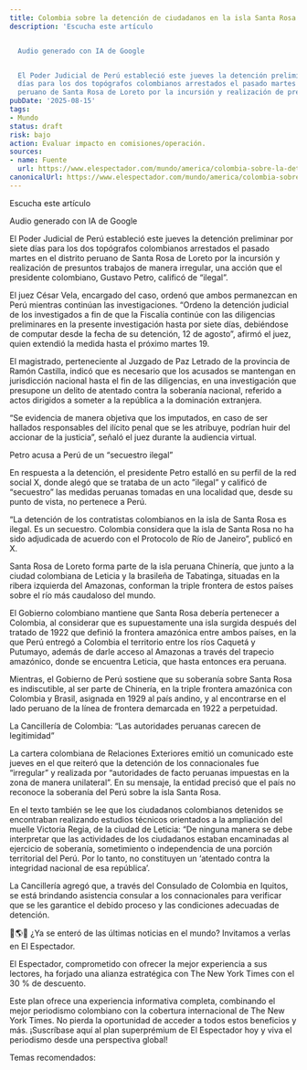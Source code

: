 ```yaml
---
title: Colombia sobre la detención de ciudadanos en la isla Santa Rosa
description: 'Escucha este artículo


  Audio generado con IA de Google


  El Poder Judicial de Perú estableció este jueves la detención preliminar por siete
  días para los dos topógrafos colombianos arrestados el pasado martes en el distrito
  peruano de Santa Rosa de Loreto por la incursión y realización de presuntos…'
pubDate: '2025-08-15'
tags:
- Mundo
status: draft
risk: bajo
action: Evaluar impacto en comisiones/operación.
sources:
- name: Fuente
  url: https://www.elespectador.com/mundo/america/colombia-sobre-la-detencion-de-ciudadanos-en-la-isla-santa-rosa-no-hacian-un-ejercicio-de-soberania/
canonicalUrl: https://www.elespectador.com/mundo/america/colombia-sobre-la-detencion-de-ciudadanos-en-la-isla-santa-rosa-no-hacian-un-ejercicio-de-soberania/
---
```

Escucha este artículo

Audio generado con IA de Google

El Poder Judicial de Perú estableció este jueves la detención preliminar por siete días para los dos topógrafos colombianos arrestados el pasado martes en el distrito peruano de Santa Rosa de Loreto por la incursión y realización de presuntos trabajos de manera irregular, una acción que el presidente colombiano, Gustavo Petro, calificó de “ilegal”.

El juez César Vela, encargado del caso, ordenó que ambos permanezcan en Perú mientras continúan las investigaciones. “Ordeno la detención judicial de los investigados a fin de que la Fiscalía continúe con las diligencias preliminares en la presente investigación hasta por siete días, debiéndose de computar desde la fecha de su detención, 12 de agosto”, afirmó el juez, quien extendió la medida hasta el próximo martes 19.

El magistrado, perteneciente al Juzgado de Paz Letrado de la provincia de Ramón Castilla, indicó que es necesario que los acusados se mantengan en jurisdicción nacional hasta el fin de las diligencias, en una investigación que presupone un delito de atentado contra la soberanía nacional, referido a actos dirigidos a someter a la república a la dominación extranjera.

“Se evidencia de manera objetiva que los imputados, en caso de ser hallados responsables del ilícito penal que se les atribuye, podrían huir del accionar de la justicia”, señaló el juez durante la audiencia virtual.

Petro acusa a Perú de un “secuestro ilegal”

En respuesta a la detención, el presidente Petro estalló en su perfil de la red social X, donde alegó que se trataba de un acto ”ilegal” y calificó de “secuestro” las medidas peruanas tomadas en una localidad que, desde su punto de vista, no pertenece a Perú.

“La detención de los contratistas colombianos en la isla de Santa Rosa es ilegal. Es un secuestro. Colombia considera que la isla de Santa Rosa no ha sido adjudicada de acuerdo con el Protocolo de Río de Janeiro”, publicó en X.

Santa Rosa de Loreto forma parte de la isla peruana Chinería, que junto a la ciudad colombiana de Leticia y la brasileña de Tabatinga, situadas en la ribera izquierda del Amazonas, conforman la triple frontera de estos países sobre el río más caudaloso del mundo.

El Gobierno colombiano mantiene que Santa Rosa debería pertenecer a Colombia, al considerar que es supuestamente una isla surgida después del tratado de 1922 que definió la frontera amazónica entre ambos países, en la que Perú entregó a Colombia el territorio entre los ríos Caquetá y Putumayo, además de darle acceso al Amazonas a través del trapecio amazónico, donde se encuentra Leticia, que hasta entonces era peruana.

Mientras, el Gobierno de Perú sostiene que su soberanía sobre Santa Rosa es indiscutible, al ser parte de Chinería, en la triple frontera amazónica con Colombia y Brasil, asignada en 1929 al país andino, y al encontrarse en el lado peruano de la línea de frontera demarcada en 1922 a perpetuidad.

La Cancillería de Colombia: “Las autoridades peruanas carecen de legitimidad”

La cartera colombiana de Relaciones Exteriores emitió un comunicado este jueves en el que reiteró que la detención de los connacionales fue “irregular” y realizada por “autoridades de facto peruanas impuestas en la zona de manera unilateral”. En su mensaje, la entidad precisó que el país no reconoce la soberanía del Perú sobre la isla Santa Rosa.

En el texto también se lee que los ciudadanos colombianos detenidos se encontraban realizando estudios técnicos orientados a la ampliación del muelle Victoria Regia, de la ciudad de Leticia: “De ninguna manera se debe interpretar que las actividades de los ciudadanos estaban encaminadas al ejercicio de soberanía, sometimiento o independencia de una porción territorial del Perú. Por lo tanto, no constituyen un ‘atentado contra la integridad nacional de esa república’.

La Cancillería agregó que, a través del Consulado de Colombia en Iquitos, se está brindando asistencia consular a los connacionales para verificar que se les garantice el debido proceso y las condiciones adecuadas de detención.

👀🌎📄 ¿Ya se enteró de las últimas noticias en el mundo? Invitamos a verlas en El Espectador.

El Espectador, comprometido con ofrecer la mejor experiencia a sus lectores, ha forjado una alianza estratégica con The New York Times con el 30 % de descuento.

Este plan ofrece una experiencia informativa completa, combinando el mejor periodismo colombiano con la cobertura internacional de The New York Times. No pierda la oportunidad de acceder a todos estos beneficios y más. ¡Suscríbase aquí al plan superprémium de El Espectador hoy y viva el periodismo desde una perspectiva global!

Temas recomendados: